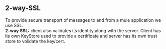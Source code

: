 ## 2-way-SSL
To provide secure transport of messages to and from a mule application we use SSL.<br>
__2-way SSL:__ client also validates its identity along with the server. Client has its own KeyStore used to provide a certificate and server has its own trust store to validate the key/cert. 
